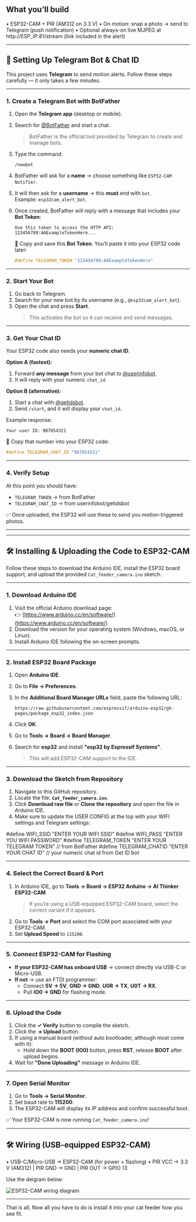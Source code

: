 ## What you’ll build

•	ESP32-CAM + PIR (AM312 on 3.3 V)
•	On motion: snap a photo → send to Telegram (push notification)
•	Optional always-on live MJPEG at http://ESP_IP:81/stream (link included in the alert)

________________________________________
## 🔑 Setting Up Telegram Bot & Chat ID

This project uses **Telegram** to send motion alerts. Follow these steps carefully — it only takes a few minutes.

---

### 1. Create a Telegram Bot with BotFather

1. Open the **Telegram app** (desktop or mobile).  
2. Search for [@BotFather](https://t.me/botfather) and start a chat.  
   > BotFather is the official tool provided by Telegram to create and manage bots.  
3. Type the command:

   ```text
   /newbot
   ```

4. BotFather will ask for a **name** → choose something like `ESP32-CAM Notifier`.  
5. It will then ask for a **username** → this **must** end with `bot`.  
   Example: `esp32cam_alert_bot`.  
6. Once created, BotFather will reply with a message that includes your **Bot Token**:

   ```text
   Use this token to access the HTTP API:
   123456789:AAExampleTokenHere...
   ```

   🔑 Copy and save this **Bot Token**. You’ll paste it into your ESP32 code later:

   ```cpp
   #define TELEGRAM_TOKEN "123456789:AAExampleTokenHere"
   ```

---

### 2. Start Your Bot

1. Go back to Telegram.  
2. Search for your new bot by its username (e.g., `@esp32cam_alert_bot`).  
3. Open the chat and press **Start**.  
   > This activates the bot so it can receive and send messages.

---

### 3. Get Your Chat ID

Your ESP32 code also needs your **numeric chat ID**.

**Option A (fastest):**
1. Forward **any message** from your bot chat to [@userinfobot](https://t.me/userinfobot).  
2. It will reply with your numeric `chat_id`.  

**Option B (alternative):**
1. Start a chat with [@getidsbot](https://t.me/getidsbot).  
2. Send `/start`, and it will display your `chat_id`.  

Example response:

```text
Your user ID: 987654321
```

🔑 Copy that number into your ESP32 code:

```cpp
#define TELEGRAM_CHAT_ID "987654321"
```

---

### 4. Verify Setup

At this point you should have:
- `TELEGRAM_TOKEN` → from BotFather  
- `TELEGRAM_CHAT_ID` → from userinfobot/getidsbot  

✅ Once uploaded, the ESP32 will use these to send you motion-triggered photos.

---
________________________________________

## 🛠️ Installing & Uploading the Code to ESP32-CAM

Follow these steps to download the Arduino IDE, install the ESP32 board support, and upload the provided `Cat_feeder_camera.ino` sketch.

---

### 1. Download Arduino IDE

1. Visit the official Arduino download page:  
   👉 [https://www.arduino.cc/en/software/](https://www.arduino.cc/en/software/)  
2. Download the version for your operating system (Windows, macOS, or Linux).  
3. Install Arduino IDE following the on-screen prompts.

---

### 2. Install ESP32 Board Package

1. Open **Arduino IDE**.  
2. Go to **File → Preferences**.  
3. In the **Additional Board Manager URLs** field, paste the following URL:

   ```
   https://raw.githubusercontent.com/espressif/arduino-esp32/gh-pages/package_esp32_index.json
   ```

4. Click **OK**.  
5. Go to **Tools → Board → Board Manager**.  
6. Search for **esp32** and install **"esp32 by Espressif Systems"**.  
   > This will add ESP32-CAM support to the IDE.

---

### 3. Download the Sketch from Repository

1. Navigate to this GitHub repository.  
2. Locate the file: **`Cat_feeder_camera.ino`**.  
3. Click **Download raw file** or **Clone the repository** and open the file in Arduino IDE.
4. Make sure to update the USER CONFIG at the top with your WIFI settings and Telegram settings:

#define WIFI_SSID       "ENTER YOUR WIFI SSID"
#define WIFI_PASS       "ENTER YOU WIFI PASSWORD"
#define TELEGRAM_TOKEN  "ENTER YOUR TELEGRAM TOKEN"   // from BotFather
#define TELEGRAM_CHATID "ENTER YOUR CHAT ID"             // your numeric chat id from Get ID bot  

---

### 4. Select the Correct Board & Port

1. In Arduino IDE, go to **Tools → Board → ESP32 Arduino → AI Thinker ESP32-CAM**  
   > If you’re using a USB-equipped ESP32-CAM board, select the correct variant if it appears.  
2. Go to **Tools → Port** and select the COM port associated with your ESP32-CAM.  
3. Set **Upload Speed** to `115200`.

---

### 5. Connect ESP32-CAM for Flashing

- **If your ESP32-CAM has onboard USB** → connect directly via USB-C or Micro-USB.  
- **If not** → use an FTDI programmer:  
  - Connect **5V → 5V**, **GND → GND**, **U0R → TX**, **U0T → RX**.  
  - Pull **IO0 → GND** for flashing mode.  

---

### 6. Upload the Code

1. Click the **✓ Verify** button to compile the sketch.  
2. Click the **→ Upload** button.  
3. If using a manual board (without auto bootloader, although most come with it):  
   - Hold down the **BOOT (IO0)** button, press **RST**, release **BOOT** after upload begins.  
4. Wait for **"Done Uploading"** message in Arduino IDE.

---

### 7. Open Serial Monitor

1. Go to **Tools → Serial Monitor**.  
2. Set baud rate to **115200**.  
3. The ESP32-CAM will display its IP address and confirm successful boot.

✅ Your ESP32-CAM is now running `Cat_feeder_camera.ino`!

   
________________________________________
## 🛠️ Wiring (USB-equipped ESP32-CAM)
•	USB-C/Micro-USB → ESP32-CAM (for power + flashing)
•	PIR VCC → 3.3 V (AM312) | PIR GND → GND | PIR OUT → GPIO 13

Use the deigram below:

![ESP32-CAM wiring diagram](Diagram.jpg)

________________________________________

That is all, Now all you have to do is install it into your cat feeder how you see fit. 


